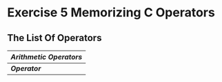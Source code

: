 # Exercise 5 Memorizing C Operators

## The List Of Operators

| ***Arithmetic Operators*** |
| --- |
| ***Operator*** | ***Description*** |

